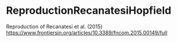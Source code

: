 # ReproductionRecanatesiHopfield
 Reproduction of Recanatesi et al. (2015) https://www.frontiersin.org/articles/10.3389/fncom.2015.00149/full
